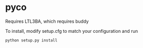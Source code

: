 pyco
====

Requires LTL3BA, which requires buddy

To install, modify setup.cfg to match your configuration and run

```
python setup.py install
```
